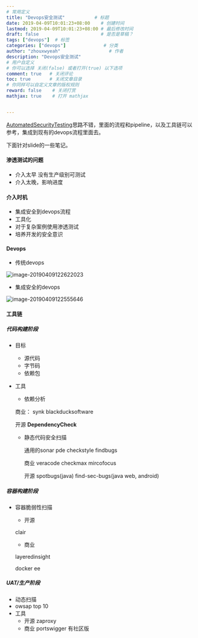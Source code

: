 ```yaml
---
# 常用定义
title: "Devops安全测试"           # 标题
date: 2019-04-09T10:01:23+08:00    # 创建时间
lastmod: 2019-04-09T10:01:23+08:00 # 最后修改时间
draft: false                       # 是否是草稿？
tags: ["devops"]  # 标签
categories: ["devops"]              # 分类
author: "zhouxwyeah"                  # 作者
description: "Devops安全测试"
# 用户自定义
# 你可以选择 关闭(false) 或者打开(true) 以下选项
comment: true   # 关闭评论
toc: true       # 关闭文章目录
# 你同样可以自定义文章的版权规则
reward: false	 # 关闭打赏
mathjax: true    # 打开 mathjax


---
```


[AutomatedSecurityTesting](https://slides.com/kiview/securitytesting-greach#/)思路不错，里面的流程和pipeline，以及工具链可以参考，集成到现有的devops流程里面去。

下面针对slide的一些笔记。

#### 渗透测试的问题

* 介入太早  没有生产级别可测试
* 介入太晚，影响进度

#### 介入时机

* 集成安全到devops流程
* 工具化
* 对于复杂案例使用渗透测试
* 培养开发的安全意识

#### Devops

* 传统devops

![image-20190409122622023](../images/image-20190409122622023.png)

* 集成安全的devops

![image-20190409122555646](../images/image-20190409122555646.png)

#### 工具链

##### 代码构建阶段

* 目标

  * 源代码
  * 字节码
  * 依赖包

* 工具

  * 依赖分析

  商业： synk      blackducksoftware

  开源    **DependencyCheck**

  * 静态代码安全扫描

    通用的sonar pde checkstyle findbugs

    商业  veracode   checkmax   mircofocus

    开源 spotbugs(java)  find-sec-bugs(java web, android) 

##### 容器构建阶段

* 容器脆弱性扫描

  * 开源

  clair

  * 商业

  layeredinsight

  docker ee

##### UAT/生产阶段

* 动态扫描
* owsap top 10
* 工具
  * 开源 zaproxy
  * 商业 portswigger   有社区版